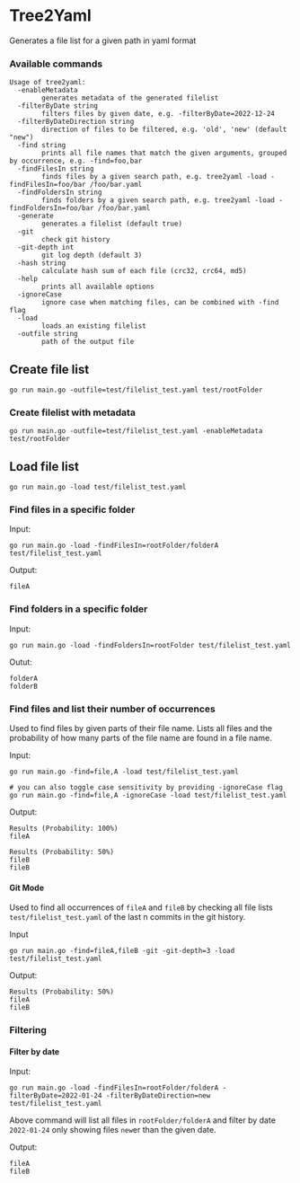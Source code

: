 # Tree2Yaml

Generates a file list for a given path in yaml format

### Available commands
```
Usage of tree2yaml:
  -enableMetadata
    	generates metadata of the generated filelist
  -filterByDate string
    	filters files by given date, e.g. -filterByDate=2022-12-24
  -filterByDateDirection string
    	direction of files to be filtered, e.g. 'old', 'new' (default "new")
  -find string
    	prints all file names that match the given arguments, grouped by occurrence, e.g. -find=foo,bar
  -findFilesIn string
    	finds files by a given search path, e.g. tree2yaml -load -findFilesIn=foo/bar /foo/bar.yaml
  -findFoldersIn string
    	finds folders by a given search path, e.g. tree2yaml -load -findFoldersIn=foo/bar /foo/bar.yaml
  -generate
    	generates a filelist (default true)
  -git
    	check git history
  -git-depth int
    	git log depth (default 3)
  -hash string
    	calculate hash sum of each file (crc32, crc64, md5)
  -help
    	prints all available options
  -ignoreCase
    	ignore case when matching files, can be combined with -find flag
  -load
    	loads an existing filelist
  -outfile string
    	path of the output file
```


## Create file list

```
go run main.go -outfile=test/filelist_test.yaml test/rootFolder
```

### Create filelist with metadata

```
go run main.go -outfile=test/filelist_test.yaml -enableMetadata test/rootFolder
```

## Load file list
```
go run main.go -load test/filelist_test.yaml
```

### Find files in a specific folder
Input:
```
go run main.go -load -findFilesIn=rootFolder/folderA test/filelist_test.yaml
```

Output:
```
fileA
```

### Find folders in a specific folder
Input:
```
go run main.go -load -findFoldersIn=rootFolder test/filelist_test.yaml
```

Outut:
```
folderA
folderB
```

### Find files and list their number of occurrences

Used to find files by given parts of their file name.
Lists all files and the probability of how many parts of the file name are found in a file name.

Input:
```
go run main.go -find=file,A -load test/filelist_test.yaml

# you can also toggle case sensitivity by providing -ignoreCase flag
go run main.go -find=file,A -ignoreCase -load test/filelist_test.yaml
```

Output:
```
Results (Probability: 100%)
fileA

Results (Probability: 50%)
fileB
fileB
```

#### Git Mode

Used to find all occurrences of `fileA` and `fileB` by checking all file lists `test/filelist_test.yaml` 
of the last n commits in the git history.

Input
```
go run main.go -find=fileA,fileB -git -git-depth=3 -load test/filelist_test.yaml
```

Output:
```
Results (Probability: 50%)
fileA
fileB
```

### Filtering

#### Filter by date
Input:
```
go run main.go -load -findFilesIn=rootFolder/folderA -filterByDate=2022-01-24 -filterByDateDirection=new test/filelist_test.yaml
```
Above command will list all files in `rootFolder/folderA` and filter by date `2022-01-24` only showing files `new`er than the given date.

Output:
```
fileA
fileB
```
